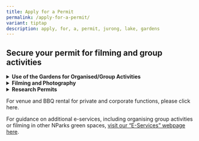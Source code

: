 ```yaml
---
title: Apply for a Permit
permalink: /apply-for-a-permit/
variant: tiptap
description: apply, for, a, permit, jurong, lake, gardens
---
```

<h2><strong>Secure your permit for filming and group activities</strong></h2>
<div data-type="detailGroup" class="isomer-accordion isomer-accordion-white">
<details class="isomer-details">
<summary><strong>Use of the Gardens for Organised/Group Activities</strong>
</summary>
<div data-type="detailsContent" class="isomer-details-content">
<p></p>
<p>Jurong Lake Gardens is a public garden for the enjoyment of all. Any form
of set-up, structure, equipment etc. is not permitted without prior approval
of NParks.&nbsp;Activities promoting a cause or activities which inconvenience
or cause discomfort to other visitors will not be permitted.&nbsp;</p>
<p></p>
<p>For use of the Gardens for organised or group activities, please submit
the application below. Please note that approval of this application does
not grant you exclusive use of shelters, lawns or any other areas in the
Gardens.</p>
<p></p>
<p>Applications must be submitted at least 14 days prior to the proposed
date of use.</p>
<p></p>
<p><u>Apply for a Permit to use the space</u>
</p>
</div>
</details>
<details class="isomer-details">
<summary><strong>Filming and Photography</strong>
</summary>
<div data-type="detailsContent" class="isomer-details-content">
<p></p>
<p>Prior approval for filming and commercial photography in the Gardens is
required.</p>
<p></p>
<p>Casual photography sessions (such as family portraits and graduations)
do not require submission.</p>
<p></p>
<p>Applications have to be submitted at least 14 days prior to the proposed
filming or photography dates.&nbsp;</p>
<p></p>
<p><u>Apply for a filming and photography permit&nbsp;</u><a href="https://www.nparks.gov.sg/request-to-film-on-location-form" rel="noopener noreferrer nofollow" target="_blank"><u>here</u></a><u>.</u>
</p>
<p></p>
<p><strong><u>Rules and Regulations</u></strong>
</p>
<ul data-tight="true" class="tight">
<li>
<p>Filming and photography are NOT allowed at Clusia Cove, Forest Ramble
and Entrance Pavilion for the convenience of other garden users.</p>
</li>
<li>
<p>Filming and photography should be carried out on weekdays during off-peak
periods (0900hrs - 1700hrs).</p>
</li>
<li>
<p>Production companies should comply with the <a href="https://www.imda.gov.sg/for-industry/sectors/Media/Film/Filming-in-Singapore" rel="noopener noreferrer" target="_blank">guidelines by the Infocomms Media Development Authority</a>.</p>
</li>
<li>
<p>Do not deface or damage any property or plants in the premises. The use
of nails, hooks or like, to hang or tie any object to shrubs and trees
is prohibited.</p>
</li>
<li>
<p>No vehicles are allowed to enter the garden.&nbsp;</p>
</li>
<li>
<p>Do not block off any areas (e.g. toilet, shelter, pathways) within our
garden for your exclusive use.&nbsp;</p>
</li>
<li>
<p>Do not set up any structures without the prior approval of NParks. All
kinds of tracks and power generating devices are not allowed.&nbsp;</p>
</li>
<li>
<p>The site must be kept clean and tidy at all times during your event. Please
remove all refuse generated, immediately after your event at your own cost.&nbsp;</p>
</li>
<li>
<p>No props are allowed without the prior approval of NParks.</p>
</li>
<li>
<p>At the Grasslands, stick to the designated trails at all times. Do not
stray off trail into the grasses. Lighting, including flash, is not allowed
to protect the biodiversity.</p>
</li>
</ul>
</div>
</details>
<details class="isomer-details">
<summary><strong>Research Permits</strong>
</summary>
<div data-type="detailsContent" class="isomer-details-content">
<p>The National Parks Board recognises the importance of research in increasing
the level of knowledge of Singapore’s wildlife. Scientific research provides
crucial information needed for strategic planning, management, decision-making,
identification of information gaps and basis for establishing programmes
for long-term ecological monitoring and sustainability of biological diversity.&nbsp;</p>
<p>To facilitate research, permits are issued by NParks. In addition, NParks
will assess whether the research involves activities which require approvals
under the Parks and Trees Act (“PTA”), Parks and Trees Regulations (“PTR”)
or the Wildlife Act (“WA”), and where appropriate, consider granting the
relevant approvals together with the research permit.&nbsp;</p>
<p></p>
<p>You can submit your application via the Research tab in our <a href="https://biome.nparks.gov.sg/Account/Login/?ReturnUrl=%2FResearch%2FPermitApplication%2F" rel="noopener noreferrer" target="_blank">online system</a>.
Please refer to our <a href="https://www.nparks.gov.sg/-/media/nparks-real-content/biodiversity/resources-research-permit/research-permit-application-user-guide_sept2021.pdf" rel="noopener noreferrer nofollow" target="_blank">user guide</a>&nbsp;for
more details. The acknowledgement section that needs to be signed by team
members can be downloaded <a href="https://www.nparks.gov.sg/-/media/nparks-real-content/biodiversity/resources-research-permit/acknowledgement-section.doc" rel="noopener noreferrer nofollow" target="_blank">here</a>.</p>
<p></p>
<p>For more information, <a href="https://www.nparks.gov.sg/biodiversity/resources-and-research-permits" rel="noopener nofollow" target="_blank">please refer to this link.</a>
</p>
</div>
</details>
</div>
<p>For venue and BBQ rental for private and corporate functions, please click
here.</p>
<p>For guidance on additional e-services, including organising group activities
or filming in other NParks green spaces, <a href="https://nam12.safelinks.protection.outlook.com/?url=https%3A%2F%2Fwww.nparks.gov.sg%2Fservices%2Fparks-permits-and-applications&amp;data=05%7C01%7C%7C124a646d8cfb4a1c136008da26a64e01%7C84df9e7fe9f640afb435aaaaaaaaaaaa%7C1%7C0%7C637864793017771876%7CUnknown%7CTWFpbGZsb3d8eyJWIjoiMC4wLjAwMDAiLCJQIjoiV2luMzIiLCJBTiI6Ik1haWwiLCJXVCI6Mn0%3D%7C3000%7C%7C%7C&amp;sdata=x7fuxK8Y%2B0yOn03uu84kwveG6TQOWN1tcNtRsPGD5tU%3D&amp;reserved=0" rel="noopener noreferrer" target="_blank">visit our “E-Services” webpage here</a>.</p>